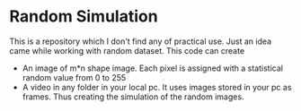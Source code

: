 # Random Simulation
This is a repository which I don't find any of practical use. Just an idea came while working with random dataset. This code can create 

<ul>
  <li>An image of m*n shape image. Each pixel is assigned with a statistical random value from 0 to 255 </li>
  <li>A video in any folder in your local pc. It uses images stored in your pc as frames. Thus creating the simulation of the random images.</li>
</ul>
